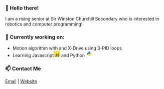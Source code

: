 ### 👋 Hello there!
I am a rising senior at Sir Winston Churchill Secondary who is interested in robotics and computer programming!


### 🔭 Currently working on:
 + Motion algorithm with and X-Drive using 3-PID loops
 + Learning Javascript<code><img height="20" src="https://raw.githubusercontent.com/github/explore/80688e429a7d4ef2fca1e82350fe8e3517d3494d/topics/javascript/javascript.png"></code> and Python <code><img height="20" src="https://raw.githubusercontent.com/github/explore/80688e429a7d4ef2fca1e82350fe8e3517d3494d/topics/python/python.png"></code>


### 📫 Contact Me
[Email](mailto:patelsag@students.dsbn.org) | [Website](https://sagarpatel211.github.io/)
